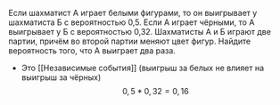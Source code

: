 Если шахматист А играет белыми фигурами, то он выигрывает у шахматиста Б с вероятностью 0,5. Если А играет чёрными, то А выигрывает у Б с вероятностью 0,32. Шахматисты А и Б играют две партии, причём во второй партии меняют цвет фигур. Найдите вероятность того, что А выиграет два раза. 
- Это [[Независимые события]] (выигрыш за белых не влияет на выигрыш за чёрных)
$$
0,5 * 0,32 = 0,16
$$